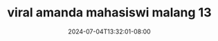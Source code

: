 --- 
title: "viral amanda mahasiswi malang  13"
description: "video bokep viral amanda mahasiswi malang  13 ig video full terbaru"
date: 2024-07-04T13:32:01-08:00
file_code: "xvfyeh2hulvb"
draft: false
cover: "bkvh7w4512615kuc.jpg"
tags: ["viral", "amanda", "mahasiswi", "malang", "bokep-indo", "bokep-viral", "bokep-ig"]
length: 272
fld_id: "1483131"
foldername: "Amanda mahasiswi malang"
categories: ["Amanda mahasiswi malang"]
views: 0
---